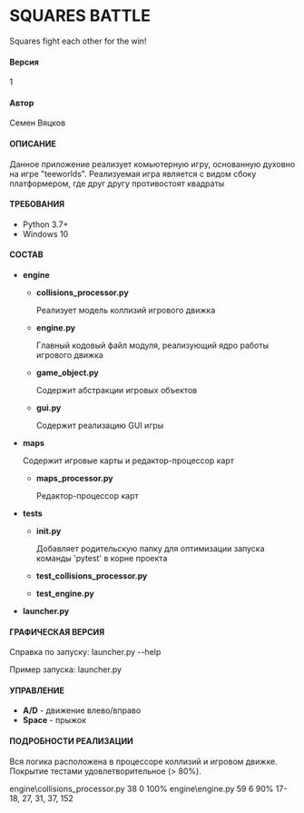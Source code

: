 # SQUARES BATTLE

Squares fight each other for the win!

#### Версия 
1

#### Автор 
Семен Вяцков

#### ОПИСАНИЕ
   Данное приложение реализует комьютерную игру, основанную духовно на игре "teeworlds". 
Реализуемая игра является с видом сбоку платформером, где друг другу противостоят квадраты

#### ТРЕБОВАНИЯ

- Python 3.7+
- Windows 10

#### СОСТАВ
        
- **engine**
        
    - **collisions_processor.py** 
    
        Реализует модель коллизий игрового движка
        
    - **engine.py** 
    
        Главный кодовый файл модуля, реализующий ядро работы игрового движка
        
    - **game_object.py** 
    
        Содержит абстракции игровых объектов
        
    - **gui.py**
        
        Содержит реализацию GUI игры
    
- **maps**

    Содержит игровые карты и редактор-процессор карт
    
    - **maps_processor.py** 
    
        Редактор-процессор карт
    
- **tests**

    - **__init__.py**
    
        Добавляет родительскую папку для оптимизации запуска команды 'pytest' в корне
        проекта
        
    - **test_collisions_processor.py**
    
    - **test_engine.py**  

- **launcher.py**

#### ГРАФИЧЕСКАЯ ВЕРСИЯ

Справка по запуску: launcher.py --help

Пример запуска: launcher.py

#### УПРАВЛЕНИЕ

- **A/D** - движение влево/вправо
- **Space** - прыжок 
 
#### ПОДРОБНОСТИ РЕАЛИЗАЦИИ

Вся логика расположена в процессоре коллизий и игровом движке. Покрытие тестами 
удовлетворительное (> 80%).

engine\collisions_processor.py      38      0   100%
engine\engine.py                    59      6    90%   17-18, 27, 31, 37, 152